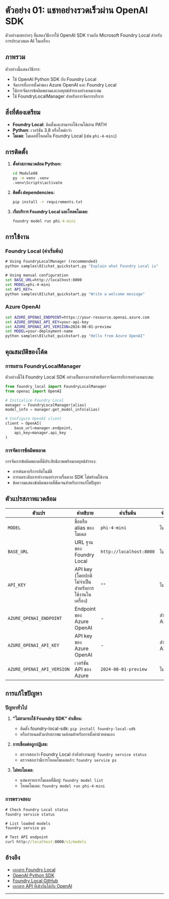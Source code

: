 <!--
CO_OP_TRANSLATOR_METADATA:
{
  "original_hash": "fb649a75048715165e76e20b366620a9",
  "translation_date": "2025-09-24T22:41:56+00:00",
  "source_file": "Module08/samples/01/README.md",
  "language_code": "th"
}
-->
# ตัวอย่าง 01: แชทอย่างรวดเร็วผ่าน OpenAI SDK

ตัวอย่างแชทง่ายๆ ที่แสดงวิธีการใช้ OpenAI SDK ร่วมกับ Microsoft Foundry Local สำหรับการประมวลผล AI ในเครื่อง

## ภาพรวม

ตัวอย่างนี้แสดงวิธีการ:
- ใช้ OpenAI Python SDK กับ Foundry Local
- จัดการทั้งการตั้งค่าของ Azure OpenAI และ Foundry Local
- ใช้การจัดการข้อผิดพลาดและกลยุทธ์สำรองอย่างเหมาะสม
- ใช้ FoundryLocalManager สำหรับการจัดการบริการ

## สิ่งที่ต้องเตรียม

- **Foundry Local**: ติดตั้งและสามารถใช้งานได้ผ่าน PATH
- **Python**: เวอร์ชัน 3.8 หรือใหม่กว่า
- **โมเดล**: โมเดลที่โหลดใน Foundry Local (เช่น `phi-4-mini`)

## การติดตั้ง

1. **ตั้งค่าสภาพแวดล้อม Python:**
   ```cmd
   cd Module08
   py -m venv .venv
   .venv\Scripts\activate
   ```

2. **ติดตั้ง dependencies:**
   ```cmd
   pip install -r requirements.txt
   ```

3. **เริ่มบริการ Foundry Local และโหลดโมเดล:**
   ```cmd
   foundry model run phi-4-mini
   ```

## การใช้งาน

### Foundry Local (ค่าเริ่มต้น)

```cmd
# Using FoundryLocalManager (recommended)
python samples\01\chat_quickstart.py "Explain what Foundry Local is"

# Using manual configuration
set BASE_URL=http://localhost:8000
set MODEL=phi-4-mini
set API_KEY=
python samples\01\chat_quickstart.py "Write a welcome message"
```

### Azure OpenAI

```cmd
set AZURE_OPENAI_ENDPOINT=https://your-resource.openai.azure.com
set AZURE_OPENAI_API_KEY=your-api-key
set AZURE_OPENAI_API_VERSION=2024-08-01-preview
set MODEL=your-deployment-name
python samples\01\chat_quickstart.py "Hello from Azure OpenAI"
```

## คุณสมบัติของโค้ด

### การผสาน FoundryLocalManager

ตัวอย่างนี้ใช้ Foundry Local SDK อย่างเป็นทางการสำหรับการจัดการบริการอย่างเหมาะสม:

```python
from foundry_local import FoundryLocalManager
from openai import OpenAI

# Initialize Foundry Local
manager = FoundryLocalManager(alias)
model_info = manager.get_model_info(alias)

# Configure OpenAI client
client = OpenAI(
    base_url=manager.endpoint,
    api_key=manager.api_key
)
```

### การจัดการข้อผิดพลาด

การจัดการข้อผิดพลาดที่มีประสิทธิภาพพร้อมกลยุทธ์สำรอง:
- การค้นหาบริการอัตโนมัติ
- การลดระดับการทำงานอย่างราบรื่นหาก SDK ไม่พร้อมใช้งาน
- ข้อความแสดงข้อผิดพลาดที่ชัดเจนสำหรับการแก้ไขปัญหา

## ตัวแปรสภาพแวดล้อม

| ตัวแปร | คำอธิบาย | ค่าเริ่มต้น | จำเป็น |
|--------|-----------|-------------|--------|
| `MODEL` | ชื่อหรือ alias ของโมเดล | `phi-4-mini` | ไม่ |
| `BASE_URL` | URL ฐานของ Foundry Local | `http://localhost:8000` | ไม่ |
| `API_KEY` | API key (โดยปกติไม่จำเป็นสำหรับการใช้งานในเครื่อง) | `""` | ไม่ |
| `AZURE_OPENAI_ENDPOINT` | Endpoint ของ Azure OpenAI | - | สำหรับ Azure |
| `AZURE_OPENAI_API_KEY` | API key ของ Azure OpenAI | - | สำหรับ Azure |
| `AZURE_OPENAI_API_VERSION` | เวอร์ชัน API ของ Azure | `2024-08-01-preview` | ไม่ |

## การแก้ไขปัญหา

### ปัญหาทั่วไป

1. **"ไม่สามารถใช้ Foundry SDK" คำเตือน:**
   - ติดตั้ง foundry-local-sdk: `pip install foundry-local-sdk`
   - หรือกำหนดตัวแปรสภาพแวดล้อมสำหรับการตั้งค่าด้วยตนเอง

2. **การเชื่อมต่อถูกปฏิเสธ:**
   - ตรวจสอบว่า Foundry Local กำลังทำงานอยู่: `foundry service status`
   - ตรวจสอบว่ามีการโหลดโมเดลแล้ว: `foundry service ps`

3. **ไม่พบโมเดล:**
   - แสดงรายการโมเดลที่มีอยู่: `foundry model list`
   - โหลดโมเดล: `foundry model run phi-4-mini`

### การตรวจสอบ

```cmd
# Check Foundry Local status
foundry service status

# List loaded models
foundry service ps

# Test API endpoint
curl http://localhost:8000/v1/models
```

## อ้างอิง

- [เอกสาร Foundry Local](https://learn.microsoft.com/azure/ai-foundry/foundry-local/)
- [OpenAI Python SDK](https://github.com/openai/openai-python)
- [Foundry Local GitHub](https://github.com/microsoft/Foundry-Local)
- [เอกสาร API ที่เข้ากันได้กับ OpenAI](https://learn.microsoft.com/azure/ai-foundry/foundry-local/how-to/how-to-integrate-with-inference-sdks)

---

